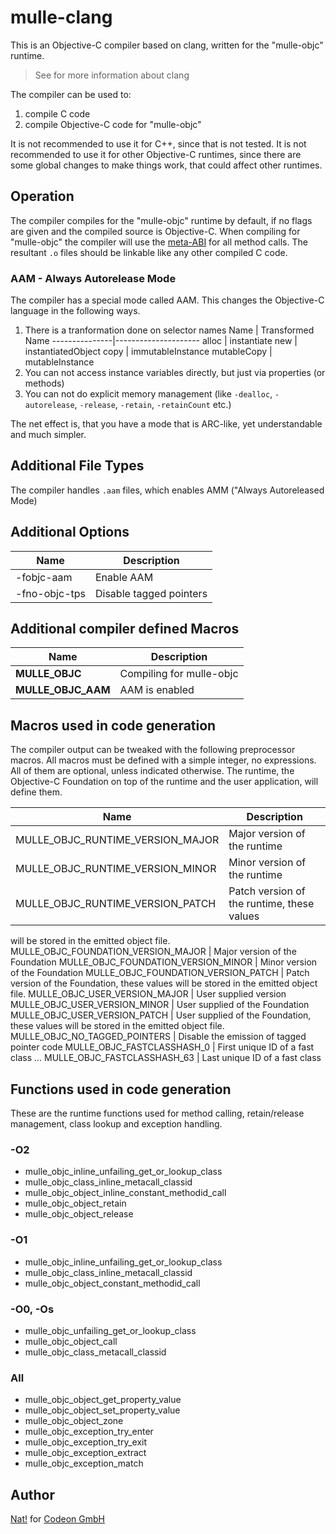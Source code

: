 # mulle-clang

This is an Objective-C compiler based on clang, written for the "mulle-objc"
runtime.

> See [](README.txt) for more information about clang

The compiler can be used to:

1. compile C code
2. compile Objective-C code for "mulle-objc"

It is not recommended to use it for C++, since that is not tested.
It is not recommended to use it for other Objective-C runtimes, since there
are some global changes to make things work, that could affect other runtimes.

## Operation

The compiler compiles for the "mulle-objc" runtime by default, if no flags
are given and the compiled source is Objective-C. When compiling for
"mulle-objc" the compiler will use the [meta-ABI](//www.mulle-kybernetik.com/weblog/2015/mulle_objc_meta_call_convention.html) for all method calls. The resultant `.o`
files should be linkable like any other compiled C code.

### AAM - Always Autorelease Mode


The compiler has a special mode called AAM. This changes the Objective-C
language in the following ways.

1. There is a tranformation done on selector names
   Name           | Transformed Name
   ---------------|---------------------
   alloc          | instantiate
   new            | instantiatedObject
   copy           | immutableInstance
   mutableCopy    | mutableInstance
2. You can not access instance variables directly, but just via properties (or
methods)
3. You can not do explicit memory management (like `-dealloc`, `-autorelease`,
`-release`, `-retain`, `-retainCount` etc.)

The net effect is, that you have a mode that is ARC-like, yet understandable
and much simpler.


## Additional File Types

The compiler handles `.aam` files, which enables AMM ("Always Autoreleased Mode)


## Additional Options

Name           | Description
---------------|--------------------------------------
-fobjc-aam     | Enable AAM
-fno-objc-tps  | Disable tagged pointers


## Additional compiler defined Macros

Name               | Description
-------------------|--------------------------------------
__MULLE_OBJC__     | Compiling for mulle-objc
__MULLE_OBJC_AAM__ | AAM is enabled


## Macros used in code generation


The compiler output can be tweaked with the following preprocessor macros.
All macros must be defined with a simple integer, no expressions. All of them
are optional, unless indicated otherwise. The runtime, the Objective-C Foundation
on top of the runtime and the user application, will define them.


Name                                | Description
------------------------------------|--------------------------------------
MULLE_OBJC_RUNTIME_VERSION_MAJOR    | Major version of the runtime
MULLE_OBJC_RUNTIME_VERSION_MINOR    | Minor version of the runtime
MULLE_OBJC_RUNTIME_VERSION_PATCH    | Patch version of the runtime, these values
will be stored in the emitted object file.
MULLE_OBJC_FOUNDATION_VERSION_MAJOR | Major version of the Foundation
MULLE_OBJC_FOUNDATION_VERSION_MINOR | Minor version of the Foundation
MULLE_OBJC_FOUNDATION_VERSION_PATCH | Patch version of the Foundation,
these values will be stored in the emitted object file.
MULLE_OBJC_USER_VERSION_MAJOR       | User supplied version
MULLE_OBJC_USER_VERSION_MINOR       | User supplied of the Foundation
MULLE_OBJC_USER_VERSION_PATCH       | User supplied of the Foundation,
these values will be stored in the emitted object file.
MULLE_OBJC_NO_TAGGED_POINTERS       | Disable the emission of tagged pointer code
MULLE_OBJC_FASTCLASSHASH_0          | First unique ID of a fast class
...
MULLE_OBJC_FASTCLASSHASH_63         | Last unique ID of a fast class


## Functions used in code generation

These are the runtime functions used for method calling, retain/release
management, class lookup and exception handling.

### -O2

* mulle_objc_inline_unfailing_get_or_lookup_class
* mulle_objc_class_inline_metacall_classid
* mulle_objc_object_inline_constant_methodid_call
* mulle_objc_object_retain
* mulle_objc_object_release

### -O1

* mulle_objc_inline_unfailing_get_or_lookup_class
* mulle_objc_class_inline_metacall_classid
* mulle_objc_object_constant_methodid_call

### -O0, -Os

* mulle_objc_unfailing_get_or_lookup_class
* mulle_objc_object_call
* mulle_objc_class_metacall_classid

### All

* mulle_objc_object_get_property_value
* mulle_objc_object_set_property_value
* mulle_objc_object_zone
* mulle_objc_exception_try_enter
* mulle_objc_exception_try_exit
* mulle_objc_exception_extract
* mulle_objc_exception_match

## Author

[Nat!](//www.mulle-kybernetik.com/weblog) for
[Codeon GmbH](//www.codeon.de)
